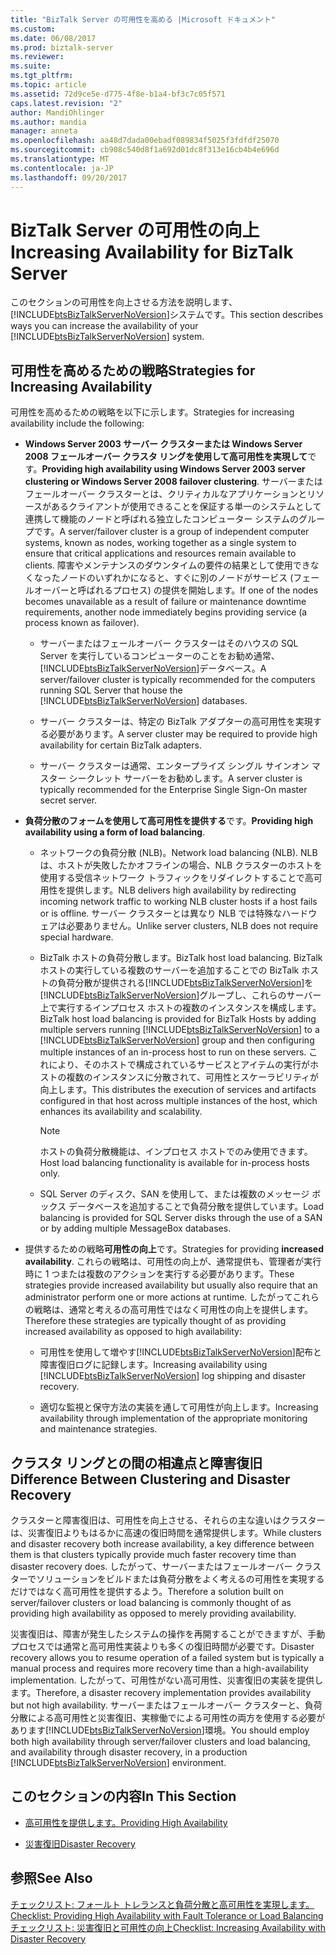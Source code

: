 ```yaml
---
title: "BizTalk Server の可用性を高める |Microsoft ドキュメント"
ms.custom: 
ms.date: 06/08/2017
ms.prod: biztalk-server
ms.reviewer: 
ms.suite: 
ms.tgt_pltfrm: 
ms.topic: article
ms.assetid: 72d9ce5e-d775-4f8e-b1a4-bf3c7c05f571
caps.latest.revision: "2"
author: MandiOhlinger
ms.author: mandia
manager: anneta
ms.openlocfilehash: aa48d7dada00ebadf089834f5025f3fdfdf25070
ms.sourcegitcommit: cb908c540d8f1a692d01dc8f313e16cb4b4e696d
ms.translationtype: MT
ms.contentlocale: ja-JP
ms.lasthandoff: 09/20/2017
---
```

# <a name="increasing-availability-for-biztalk-server"></a><span data-ttu-id="0fc40-102">BizTalk Server の可用性の向上</span><span class="sxs-lookup"><span data-stu-id="0fc40-102">Increasing Availability for BizTalk Server</span></span>
<span data-ttu-id="0fc40-103">このセクションの可用性を向上させる方法を説明します、[!INCLUDE[btsBizTalkServerNoVersion](../includes/btsbiztalkservernoversion-md.md)]システムです。</span><span class="sxs-lookup"><span data-stu-id="0fc40-103">This section describes ways you can increase the availability of your [!INCLUDE[btsBizTalkServerNoVersion](../includes/btsbiztalkservernoversion-md.md)] system.</span></span>  
  
## <a name="strategies-for-increasing-availability"></a><span data-ttu-id="0fc40-104">可用性を高めるための戦略</span><span class="sxs-lookup"><span data-stu-id="0fc40-104">Strategies for Increasing Availability</span></span>  
 <span data-ttu-id="0fc40-105">可用性を高めるための戦略を以下に示します。</span><span class="sxs-lookup"><span data-stu-id="0fc40-105">Strategies for increasing availability include the following:</span></span>  
  
-   <span data-ttu-id="0fc40-106">**Windows Server 2003 サーバー クラスターまたは Windows Server 2008 フェールオーバー クラスタ リングを使用して高可用性を実現して**です。</span><span class="sxs-lookup"><span data-stu-id="0fc40-106">**Providing high availability using Windows Server 2003 server clustering or Windows Server 2008 failover clustering**.</span></span> <span data-ttu-id="0fc40-107">サーバーまたはフェールオーバー クラスターとは、クリティカルなアプリケーションとリソースがあるクライアントが使用できることを保証する単一のシステムとして連携して機能のノードと呼ばれる独立したコンピューター システムのグループです。</span><span class="sxs-lookup"><span data-stu-id="0fc40-107">A server/failover cluster is a group of independent computer systems, known as nodes, working together as a single system to ensure that critical applications and resources remain available to clients.</span></span> <span data-ttu-id="0fc40-108">障害やメンテナンスのダウンタイムの要件の結果として使用できなくなったノードのいずれかになると、すぐに別のノードがサービス (フェールオーバーと呼ばれるプロセス) の提供を開始します。</span><span class="sxs-lookup"><span data-stu-id="0fc40-108">If one of the nodes becomes unavailable as a result of failure or maintenance downtime requirements, another node immediately begins providing service (a process known as failover).</span></span>  
  
    -   <span data-ttu-id="0fc40-109">サーバーまたはフェールオーバー クラスターはそのハウスの SQL Server を実行しているコンピューターのことをお勧め通常、[!INCLUDE[btsBizTalkServerNoVersion](../includes/btsbiztalkservernoversion-md.md)]データベース。</span><span class="sxs-lookup"><span data-stu-id="0fc40-109">A server/failover cluster is typically recommended for the computers running SQL Server that house the [!INCLUDE[btsBizTalkServerNoVersion](../includes/btsbiztalkservernoversion-md.md)] databases.</span></span>  
  
    -   <span data-ttu-id="0fc40-110">サーバー クラスターは、特定の BizTalk アダプターの高可用性を実現する必要があります。</span><span class="sxs-lookup"><span data-stu-id="0fc40-110">A server cluster may be required to provide high availability for certain BizTalk adapters.</span></span>  
  
    -   <span data-ttu-id="0fc40-111">サーバー クラスターは通常、エンタープライズ シングル サインオン マスター シークレット サーバーをお勧めします。</span><span class="sxs-lookup"><span data-stu-id="0fc40-111">A server cluster is typically recommended for the Enterprise Single Sign-On master secret server.</span></span>  
  
-   <span data-ttu-id="0fc40-112">**負荷分散のフォームを使用して高可用性を提供する**です。</span><span class="sxs-lookup"><span data-stu-id="0fc40-112">**Providing high availability using a form of load balancing**.</span></span>  
  
    -   <span data-ttu-id="0fc40-113">ネットワークの負荷分散 (NLB)。</span><span class="sxs-lookup"><span data-stu-id="0fc40-113">Network load balancing (NLB).</span></span> <span data-ttu-id="0fc40-114">NLB は、ホストが失敗したかオフラインの場合、NLB クラスターのホストを使用する受信ネットワーク トラフィックをリダイレクトすることで高可用性を提供します。</span><span class="sxs-lookup"><span data-stu-id="0fc40-114">NLB delivers high availability by redirecting incoming network traffic to working NLB cluster hosts if a host fails or is offline.</span></span> <span data-ttu-id="0fc40-115">サーバー クラスターとは異なり NLB では特殊なハードウェアは必要ありません。</span><span class="sxs-lookup"><span data-stu-id="0fc40-115">Unlike server clusters, NLB does not require special hardware.</span></span>  
  
    -   <span data-ttu-id="0fc40-116">BizTalk ホストの負荷分散します。</span><span class="sxs-lookup"><span data-stu-id="0fc40-116">BizTalk host load balancing.</span></span> <span data-ttu-id="0fc40-117">BizTalk ホストの実行している複数のサーバーを追加することでの BizTalk ホストの負荷分散が提供される[!INCLUDE[btsBizTalkServerNoVersion](../includes/btsbiztalkservernoversion-md.md)]を[!INCLUDE[btsBizTalkServerNoVersion](../includes/btsbiztalkservernoversion-md.md)]グループし、これらのサーバー上で実行するインプロセス ホストの複数のインスタンスを構成します。</span><span class="sxs-lookup"><span data-stu-id="0fc40-117">BizTalk host load balancing is provided for BizTalk Hosts by adding multiple servers running [!INCLUDE[btsBizTalkServerNoVersion](../includes/btsbiztalkservernoversion-md.md)] to a [!INCLUDE[btsBizTalkServerNoVersion](../includes/btsbiztalkservernoversion-md.md)] group and then configuring multiple instances of an in-process host to run on these servers.</span></span> <span data-ttu-id="0fc40-118">これにより、そのホストで構成されているサービスとアイテムの実行がホストの複数のインスタンスに分散されて、可用性とスケーラビリティが向上します。</span><span class="sxs-lookup"><span data-stu-id="0fc40-118">This distributes the execution of services and artifacts configured in that host across multiple instances of the host, which enhances its availability and scalability.</span></span>  
  
        > [!NOTE]  
        >  <span data-ttu-id="0fc40-119">ホストの負荷分散機能は、インプロセス ホストでのみ使用できます。</span><span class="sxs-lookup"><span data-stu-id="0fc40-119">Host load balancing functionality is available for in-process hosts only.</span></span>  
  
    -   <span data-ttu-id="0fc40-120">SQL Server のディスク、SAN を使用して、または複数のメッセージ ボックス データベースを追加することで負荷分散を提供しています。</span><span class="sxs-lookup"><span data-stu-id="0fc40-120">Load balancing is provided for SQL Server disks through the use of a SAN or by adding multiple MessageBox databases.</span></span>  
  
-   <span data-ttu-id="0fc40-121">提供するための戦略**可用性の向上**です。</span><span class="sxs-lookup"><span data-stu-id="0fc40-121">Strategies for providing **increased availability**.</span></span> <span data-ttu-id="0fc40-122">これらの戦略は、可用性の向上が、通常提供も、管理者が実行時に 1 つまたは複数のアクションを実行する必要があります。</span><span class="sxs-lookup"><span data-stu-id="0fc40-122">These strategies provide increased availability but usually also require that an administrator perform one or more actions at runtime.</span></span> <span data-ttu-id="0fc40-123">したがってこれらの戦略は、通常と考えるの高可用性ではなく可用性の向上を提供します。</span><span class="sxs-lookup"><span data-stu-id="0fc40-123">Therefore these strategies are typically thought of as providing increased availability as opposed to high availability:</span></span>  
  
    -   <span data-ttu-id="0fc40-124">可用性を使用して増やす[!INCLUDE[btsBizTalkServerNoVersion](../includes/btsbiztalkservernoversion-md.md)]配布と障害復旧ログに記録します。</span><span class="sxs-lookup"><span data-stu-id="0fc40-124">Increasing availability using [!INCLUDE[btsBizTalkServerNoVersion](../includes/btsbiztalkservernoversion-md.md)] log shipping and disaster recovery.</span></span>  
  
    -   <span data-ttu-id="0fc40-125">適切な監視と保守方法の実装を通して可用性が向上します。</span><span class="sxs-lookup"><span data-stu-id="0fc40-125">Increasing availability through implementation of the appropriate monitoring and maintenance strategies.</span></span>  
  
## <a name="difference-between-clustering-and-disaster-recovery"></a><span data-ttu-id="0fc40-126">クラスタ リングとの間の相違点と障害復旧</span><span class="sxs-lookup"><span data-stu-id="0fc40-126">Difference Between Clustering and Disaster Recovery</span></span>  
 <span data-ttu-id="0fc40-127">クラスターと障害復旧は、可用性を向上させる、それらの主な違いはクラスターは、災害復旧よりもはるかに高速の復旧時間を通常提供します。</span><span class="sxs-lookup"><span data-stu-id="0fc40-127">While clusters and disaster recovery both increase availability, a key difference between them is that clusters typically provide much faster recovery time than disaster recovery does.</span></span> <span data-ttu-id="0fc40-128">したがって、サーバーまたはフェールオーバー クラスターでソリューションをビルドまたは負荷分散をよく考えるの可用性を実現するだけではなく高可用性を提供するよう。</span><span class="sxs-lookup"><span data-stu-id="0fc40-128">Therefore a solution built on server/failover clusters or load balancing is commonly thought of as providing high availability as opposed to merely providing availability.</span></span>  
  
 <span data-ttu-id="0fc40-129">災害復旧は、障害が発生したシステムの操作を再開することができますが、手動プロセスでは通常と高可用性実装よりも多くの復旧時間が必要です。</span><span class="sxs-lookup"><span data-stu-id="0fc40-129">Disaster recovery allows you to resume operation of a failed system but is typically a manual process and requires more recovery time than a high-availability implementation.</span></span> <span data-ttu-id="0fc40-130">したがって、可用性がない高可用性、災害復旧の実装を提供します。</span><span class="sxs-lookup"><span data-stu-id="0fc40-130">Therefore, a disaster recovery implementation provides availability but not high availability.</span></span> <span data-ttu-id="0fc40-131">サーバーまたはフェールオーバー クラスターと、負荷分散による高可用性と災害復旧、実稼働でによる可用性の両方を使用する必要があります[!INCLUDE[btsBizTalkServerNoVersion](../includes/btsbiztalkservernoversion-md.md)]環境。</span><span class="sxs-lookup"><span data-stu-id="0fc40-131">You should employ both high availability through server/failover clusters and load balancing, and availability through disaster recovery, in a production [!INCLUDE[btsBizTalkServerNoVersion](../includes/btsbiztalkservernoversion-md.md)] environment.</span></span>  
  
## <a name="in-this-section"></a><span data-ttu-id="0fc40-132">このセクションの内容</span><span class="sxs-lookup"><span data-stu-id="0fc40-132">In This Section</span></span>  
  
-   [<span data-ttu-id="0fc40-133">高可用性を提供します。</span><span class="sxs-lookup"><span data-stu-id="0fc40-133">Providing High Availability</span></span>](../technical-guides/providing-high-availability.md)  
  
-   [<span data-ttu-id="0fc40-134">災害復旧</span><span class="sxs-lookup"><span data-stu-id="0fc40-134">Disaster Recovery</span></span>](../technical-guides/disaster-recovery.md)  
  
## <a name="see-also"></a><span data-ttu-id="0fc40-135">参照</span><span class="sxs-lookup"><span data-stu-id="0fc40-135">See Also</span></span>  
 <span data-ttu-id="0fc40-136">[チェックリスト: フォールト トレランスと負荷分散と高可用性を実現します。](../technical-guides/checklist-providing-high-availability-with-fault-tolerance-or-load-balancing.md) </span><span class="sxs-lookup"><span data-stu-id="0fc40-136">[Checklist: Providing High Availability with Fault Tolerance or Load Balancing](../technical-guides/checklist-providing-high-availability-with-fault-tolerance-or-load-balancing.md) </span></span>  
 [<span data-ttu-id="0fc40-137">チェックリスト: 災害復旧と可用性の向上</span><span class="sxs-lookup"><span data-stu-id="0fc40-137">Checklist: Increasing Availability with Disaster Recovery</span></span>](../technical-guides/checklist-increasing-availability-with-disaster-recovery.md)
